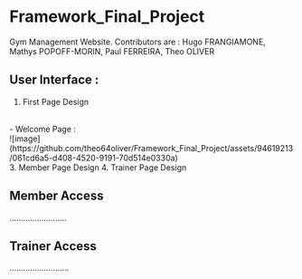 # Framework_Final_Project
Gym Management Website. Contributors are : Hugo FRANGIAMONE, Mathys POPOFF-MORIN, Paul FERREIRA, Theo OLIVER

## User Interface :
 1. First Page Design
<br>
- Welcome Page :
<br>
![image](https://github.com/theo64oliver/Framework_Final_Project/assets/94619213/061cd6a5-d408-4520-9191-70d514e0330a)

<br>
 3. Member Page Design
 4. Trainer Page Design

## Member Access
.........................

## Trainer Access
..........................

